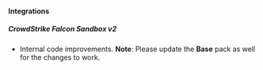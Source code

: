 #### Integrations
##### CrowdStrike Falcon Sandbox v2
- Internal code improvements.
**Note**: Please update the **Base** pack as well for the changes to work.